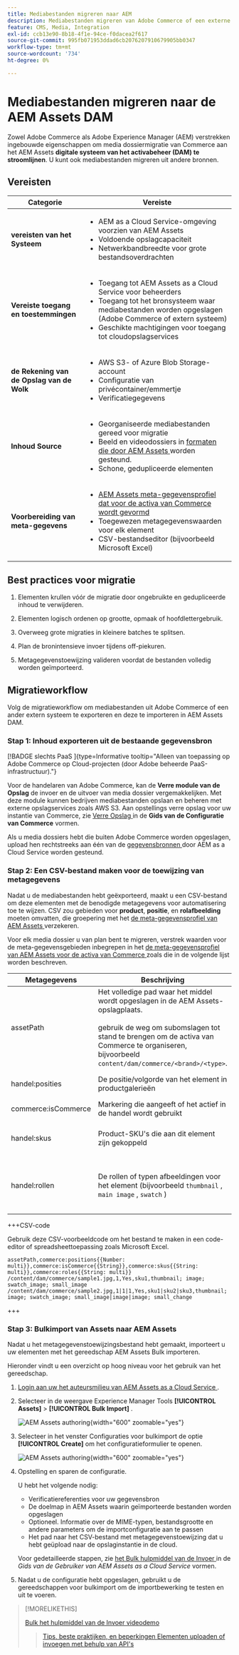 ```yaml
---
title: Mediabestanden migreren naar AEM
description: Mediabestanden migreren van Adobe Commerce of een externe bron naar de AEM Assets DAM.
feature: CMS, Media, Integration
exl-id: ccb13e90-8b18-4f1e-94ce-f0dacea2f617
source-git-commit: 995fb071953ddad6cb2076207910679905bb0347
workflow-type: tm+mt
source-wordcount: '734'
ht-degree: 0%

---
```


# Mediabestanden migreren naar de AEM Assets DAM

Zowel Adobe Commerce als Adobe Experience Manager (AEM) verstrekken ingebouwde eigenschappen om media dossiermigratie van Commerce aan het AEM Assets **digitale systeem van het activabeheer (DAM) te stroomlijnen**. U kunt ook mediabestanden migreren uit andere bronnen.

## Vereisten

| Categorie | Vereiste |
|----------|-------------|
| **vereisten van het Systeem** | <ul><li>AEM as a Cloud Service-omgeving voorzien van AEM Assets</li><li>Voldoende opslagcapaciteit</li><li>Netwerkbandbreedte voor grote bestandsoverdrachten</li></ul> |
| **Vereiste toegang en toestemmingen** | <ul><li>Toegang tot AEM Assets as a Cloud Service voor beheerders</li><li>Toegang tot het bronsysteem waar mediabestanden worden opgeslagen (Adobe Commerce of extern systeem)</li><li>Geschikte machtigingen voor toegang tot cloudopslagservices</li></ul> |
| **de Rekening van de Opslag van de Wolk** | <ul><li>AWS S3- of Azure Blob Storage-account</li><li>Configuratie van privécontainer/emmertje</li><li>Verificatiegegevens</li></ul> |
| **Inhoud Source** | <ul><li>Georganiseerde mediabestanden gereed voor migratie</li><li>Beeld en videodossiers in <a href="https://experienceleague.adobe.com/en/docs/experience-manager-cloud-service/content/assets/file-format-support#image-formats"> formaten die door AEM Assets </a> worden gesteund.</li><li>Schone, gedupliceerde elementen</li></li> |
| **Voorbereiding van meta-gegevens** | <ul><li><a href="https://experienceleague.adobe.com/en/docs/commerce-admin/content-design/aem-asset-management/getting-started/aem-assets-configure-aem"> AEM Assets meta-gegevensprofiel dat voor de activa van Commerce wordt gevormd </a></li><li>Toegewezen metagegevenswaarden voor elk element</li><li>CSV-bestandseditor (bijvoorbeeld Microsoft Excel)</li></ul> |

## Best practices voor migratie

1. Elementen krullen vóór de migratie door ongebruikte en gedupliceerde inhoud te verwijderen.

1. Elementen logisch ordenen op grootte, opmaak of hoofdlettergebruik.

1. Overweeg grote migraties in kleinere batches te splitsen.

1. Plan de bronintensieve invoer tijdens off-piekuren.

1. Metagegevenstoewijzing valideren voordat de bestanden volledig worden geïmporteerd.

## Migratieworkflow

Volg de migratieworkflow om mediabestanden uit Adobe Commerce of een ander extern systeem te exporteren en deze te importeren in AEM Assets DAM.

### Stap 1: Inhoud exporteren uit de bestaande gegevensbron

[!BADGE  slechts PaaS ]{type=Informative tooltip="Alleen van toepassing op Adobe Commerce op Cloud-projecten (door Adobe beheerde PaaS-infrastructuur)."}

Voor de handelaren van Adobe Commerce, kan de **Verre module van de Opslag** de invoer en de uitvoer van media dossier vergemakkelijken. Met deze module kunnen bedrijven mediabestanden opslaan en beheren met externe opslagservices zoals AWS S3. Aan opstellings verre opslag voor uw instantie van Commerce, zie [ Verre Opslag ](https://experienceleague.adobe.com/en/docs/commerce-operations/configuration-guide/storage/remote-storage/remote-storage-aws-s3) in de **Gids van de Configuratie van Commerce** vormen.

Als u media dossiers hebt die buiten Adobe Commerce worden opgeslagen, upload hen rechtstreeks aan één van de [ gegevensbronnen ](https://experienceleague.adobe.com/en/docs/experience-manager-cloud-service/content/assets/assets-view/bulk-import-assets-view#prerequisites) door AEM as a Cloud Service worden gesteund.

### Stap 2: Een CSV-bestand maken voor de toewijzing van metagegevens

Nadat u de mediabestanden hebt geëxporteerd, maakt u een CSV-bestand om deze elementen met de benodigde metagegevens voor automatisering toe te wijzen. CSV zou gebieden voor **product**, **positie**, en **rolafbeelding** moeten omvatten, die groepering met het [ de meta-gegevensprofiel van AEM Assets ](configure-aem.md#configure-a-metadata-profile) verzekeren.

Voor elk media dossier u van plan bent te migreren, verstrek waarden voor de meta-gegevensgebieden inbegrepen in het [ de meta-gegevensprofiel van AEM Assets voor de activa van Commerce ](configure-aem.md) zoals die in de volgende lijst worden beschreven.

| Metagegevens | Beschrijving | Waarde |
|-------|-------------|--------|
| assetPath | Het volledige pad waar het middel wordt opgeslagen in de AEM Assets-opslagplaats.<br><br> gebruik de weg om subomslagen tot stand te brengen om de activa van Commerce te organiseren, bijvoorbeeld `content/dam/commerce/<brand>/<type>`. | `/content/dam/commerce/<sub-folder>/..<filename>` |
| handel:posities | De positie/volgorde van het element in productgalerieën | Meerdere numerieke waarden, gescheiden door pipe (zie CSV-bestand) |
| commerce:isCommerce | Markering die aangeeft of het actief in de handel wordt gebruikt | `Yes` |
| handel:skus | Product-SKU&#39;s die aan dit element zijn gekoppeld | Meerdere tekenreekswaarden, gescheiden door pipe (zie CSV-bestand) |
| handel:rollen | De rollen of typen afbeeldingen voor het element (bijvoorbeeld `thumbnail` , `main image` , `swatch` ) | Meerdere waarden, gescheiden door puntkomma&#39;s (bijvoorbeeld &quot;miniatuur; afbeelding; staal_afbeelding; small_image&quot;) |

+++CSV-code

Gebruik deze CSV-voorbeeldcode om het bestand te maken in een code-editor of spreadsheettoepassing zoals Microsoft Excel.

```csv
assetPath,commerce:positions{{Number: multi}},commerce:isCommerce{{String}},commerce:skus{{String: multi}},commerce:roles{{String: multi}}
/content/dam/commerce/sample1.jpg,1,Yes,sku1,thumbnail; image; swatch_image; small_image
/content/dam/commerce/sample2.jpg,1|1|1,Yes,sku1|sku2|sku3,thumbnail; image; swatch_image; small_image|image|image; small_change
```

+++

### Stap 3: Bulkimport van Assets naar AEM Assets

Nadat u het metagegevenstoewijzingsbestand hebt gemaakt, importeert u uw elementen met het gereedschap AEM Assets Bulk importeren.

Hieronder vindt u een overzicht op hoog niveau voor het gebruik van het gereedschap.

1. [ Login aan uw het auteursmilieu van AEM Assets as a Cloud Service ](https://experienceleague.adobe.com/en/docs/experience-manager-cloud-service/content/onboarding/journey/aem-users#login-aem).

1. Selecteer in de weergave Experience Manager Tools **[!UICONTROL Assets]** > **[!UICONTROL Bulk Import]** .

   ![ AEM Assets authoring ](../assets/aem-assets-bulk-import-selection.png){width="600" zoomable="yes"}

1. Selecteer in het venster Configuraties voor bulkimport de optie **[!UICONTROL Create]** om het configuratieformulier te openen.

   ![ AEM Assets authoring ](../assets/aem-assets-bulk-import-configuration.png){width="600" zoomable="yes"}

1. Opstelling en sparen de configuratie.

   U hebt het volgende nodig:

   * Verificatiereferenties voor uw gegevensbron
   * De doelmap in AEM Assets waarin geïmporteerde bestanden worden opgeslagen
   * Optioneel. Informatie over de MIME-typen, bestandsgrootte en andere parameters om de importconfiguratie aan te passen
   * Het pad naar het CSV-bestand met metagegevenstoewijzing dat u hebt geüpload naar de opslaginstantie in de cloud.

   Voor gedetailleerde stappen, zie [ het Bulk hulpmiddel van de Invoer ](https://experienceleague.adobe.com/en/docs/experience-manager-cloud-service/content/assets/manage/add-assets#configure-bulk-ingestor-tool) in de *Gids van de Gebruiker van AEM Assets as a Cloud Service* vormen.

1. Nadat u de configuratie hebt opgeslagen, gebruikt u de gereedschappen voor bulkimport om de importbewerking te testen en uit te voeren.

>[!MORELIKETHIS]
>
> [ Bulk het hulpmiddel van de Invoer videodemo ](https://experienceleague.adobe.com/en/docs/experience-manager-cloud-service/content/assets/manage/add-assets#asset-bulk-ingestor)
> > [Tips, beste praktijken, en beperkingen ](https://experienceleague.adobe.com/en/docs/experience-manager-cloud-service/content/assets/manage/add-assets#tips-limitations)
> > [Elementen uploaden of invoegen met behulp van API&#39;s ](https://experienceleague.adobe.com/en/docs/experience-manager-cloud-service/content/assets/admin/developer-reference-material-apis#asset-upload)
